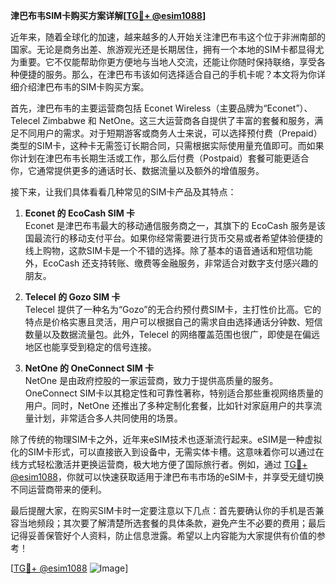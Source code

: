 **津巴布韦SIM卡购买方案详解[[TG💪+ @esim1088](https://t.me/s/esim1088)]**

近年来，随着全球化的加速，越来越多的人开始关注津巴布韦这个位于非洲南部的国家。无论是商务出差、旅游观光还是长期居住，拥有一个本地的SIM卡都显得尤为重要。它不仅能帮助你更方便地与当地人交流，还能让你随时保持联络，享受各种便捷的服务。那么，在津巴布韦该如何选择适合自己的手机卡呢？本文将为你详细介绍津巴布韦的SIM卡购买方案。

首先，津巴布韦的主要运营商包括 Econet Wireless（主要品牌为“Econet”）、Telecel Zimbabwe 和 NetOne。这三大运营商各自提供了丰富的套餐和服务，满足不同用户的需求。对于短期游客或商务人士来说，可以选择预付费（Prepaid）类型的SIM卡，这种卡无需签订长期合同，只需根据实际使用量充值即可。而如果你计划在津巴布韦长期生活或工作，那么后付费（Postpaid）套餐可能更适合你，它通常提供更多的通话时长、数据流量以及额外的增值服务。

接下来，让我们具体看看几种常见的SIM卡产品及其特点：

1. **Econet 的 EcoCash SIM 卡**  
   Econet 是津巴布韦最大的移动通信服务商之一，其旗下的 EcoCash 服务是该国最流行的移动支付平台。如果你经常需要进行货币交易或者希望体验便捷的线上购物，这款SIM卡是一个不错的选择。除了基本的语音通话和短信功能外，EcoCash 还支持转账、缴费等金融服务，非常适合对数字支付感兴趣的朋友。

2. **Telecel 的 Gozo SIM 卡**  
   Telecel 提供了一种名为“Gozo”的无合约预付费SIM卡，主打性价比高。它的特点是价格实惠且灵活，用户可以根据自己的需求自由选择通话分钟数、短信数量以及数据流量包。此外，Telecel 的网络覆盖范围也很广，即使是在偏远地区也能享受到稳定的信号连接。

3. **NetOne 的 OneConnect SIM 卡**  
   NetOne 是由政府控股的一家运营商，致力于提供高质量的服务。OneConnect SIM卡以其稳定性和可靠性著称，特别适合那些重视网络质量的用户。同时，NetOne 还推出了多种定制化套餐，比如针对家庭用户的共享流量计划，非常适合多人共同使用的场景。

除了传统的物理SIM卡之外，近年来eSIM技术也逐渐流行起来。eSIM是一种虚拟化的SIM卡形式，可以直接嵌入到设备中，无需实体卡槽。这意味着你可以通过在线方式轻松激活并更换运营商，极大地方便了国际旅行者。例如，通过 [TG💪+ @esim1088](https://t.me/s/esim1088)，你就可以快速获取适用于津巴布韦市场的eSIM卡，并享受无缝切换不同运营商带来的便利。

最后提醒大家，在购买SIM卡时一定要注意以下几点：首先要确认你的手机是否兼容当地频段；其次要了解清楚所选套餐的具体条款，避免产生不必要的费用；最后记得妥善保管好个人资料，防止信息泄露。希望以上内容能为大家提供有价值的参考！

[[TG💪+ @esim1088](https://t.me/s/esim1088) ![Image](https://i.postimg.cc/4NQfJmqS/Snipaste-2025-05-13-00-14-12.png)]